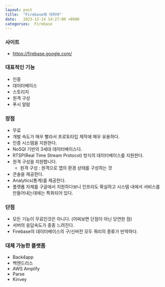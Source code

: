 ```yaml
---
layout: post
title:  "Firebase에 대하여"
date:   2023-12-14 14:27:00 +0900
categories:  Firebase
---
```


### 사이트

- https://firebase.google.com/

### 대표적인 기능

- 인증
- 데이터베이스
- 스토리지
- 원격 구성
- 푸시 알람

### 장점

- 무료
- 개발 속도가 매우 빨라서 프로토타입 제작에 매우 유용하다.
- 인증 시스템을 지원한다.
- NoSQl 기반의 3세대 데이터베이스다.
- RTSP(Real Time Stream Protocol) 방식의 데이터베이스를 지원한다.
- 원격 구성을 지원합니다.
  - 원격 구성 : 원격으로 앱의 환경 상태를 구성하는 것
-  콘솔을 제공한다.
- Analytics(통계)를 제공한다.
- 플랫폼 자체를 구글에서 지원하다보니 인프라도 확실하고 시스템 내에서 서비스를 만들어내는데에는 특화되어 있다.

### 단점

- 모든 기능이 무료인것은 아니다. (어찌보면 단점이 아닌 당연한 점)
- 서버의 응답속도가 종종 느려진다.
- Firebase의 데이터베이스의 구/신버전 모두 쿼리의 종류가 빈약하다.

### 대체 가능한 플랫폼
- Back4app
- 백엔드리스
- AWS Amplify
- Parse
- Kinvey
